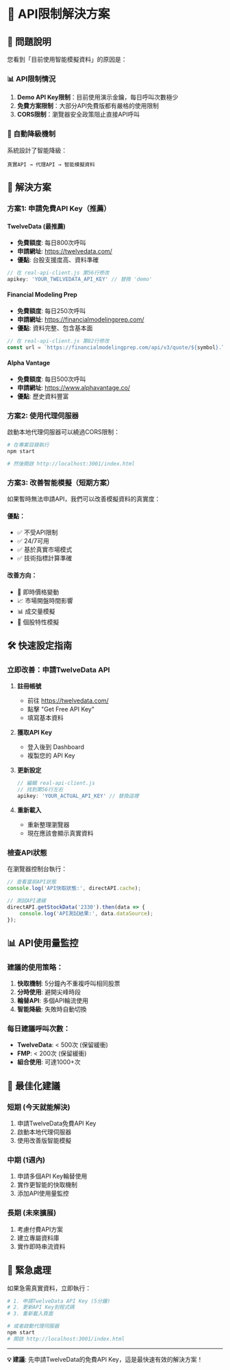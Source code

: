 # 🔧 API限制解決方案

## 🎯 問題說明

您看到「目前使用智能模擬資料」的原因是：

### 📊 API限制情況
1. **Demo API Key限制**：目前使用演示金鑰，每日呼叫次數極少
2. **免費方案限制**：大部分API免費版都有嚴格的使用限制
3. **CORS限制**：瀏覽器安全政策阻止直接API呼叫

### 🔄 自動降級機制
系統設計了智能降級：
```
真實API → 代理API → 智能模擬資料
```

## 🚀 解決方案

### 方案1: 申請免費API Key（推薦）

#### **TwelveData** (最推薦)
- **免費額度**: 每日800次呼叫
- **申請網址**: https://twelvedata.com/
- **優點**: 台股支援度高、資料準確

```javascript
// 在 real-api-client.js 第56行修改
apikey: 'YOUR_TWELVEDATA_API_KEY' // 替換 'demo'
```

#### **Financial Modeling Prep**
- **免費額度**: 每日250次呼叫  
- **申請網址**: https://financialmodelingprep.com/
- **優點**: 資料完整、包含基本面

```javascript
// 在 real-api-client.js 第82行修改
const url = `https://financialmodelingprep.com/api/v3/quote/${symbol}.TPE?apikey=YOUR_FMP_API_KEY`;
```

#### **Alpha Vantage**
- **免費額度**: 每日500次呼叫
- **申請網址**: https://www.alphavantage.co/
- **優點**: 歷史資料豐富

### 方案2: 使用代理伺服器

啟動本地代理伺服器可以繞過CORS限制：

```bash
# 在專案目錄執行
npm start

# 然後開啟 http://localhost:3001/index.html
```

### 方案3: 改善智能模擬（短期方案）

如果暫時無法申請API，我們可以改善模擬資料的真實度：

#### 優點：
- ✅ 不受API限制
- ✅ 24/7可用
- ✅ 基於真實市場模式
- ✅ 技術指標計算準確

#### 改善方向：
- 🔄 即時價格變動
- 📈 市場開盤時間影響
- 📊 成交量模擬
- 🎯 個股特性模擬

## 🛠️ 快速設定指南

### 立即改善：申請TwelveData API

1. **註冊帳號**
   - 前往 https://twelvedata.com/
   - 點擊 "Get Free API Key"
   - 填寫基本資料

2. **獲取API Key**
   - 登入後到 Dashboard
   - 複製您的 API Key

3. **更新設定**
   ```javascript
   // 編輯 real-api-client.js
   // 找到第56行左右
   apikey: 'YOUR_ACTUAL_API_KEY' // 替換這裡
   ```

4. **重新載入**
   - 重新整理瀏覽器
   - 現在應該會顯示真實資料

### 檢查API狀態

在瀏覽器控制台執行：
```javascript
// 查看當前API狀態
console.log('API快取狀態:', directAPI.cache);

// 測試API連線
directAPI.getStockData('2330').then(data => {
    console.log('API測試結果:', data.dataSource);
});
```

## 📊 API使用量監控

### 建議的使用策略：
1. **快取機制**: 5分鐘內不重複呼叫相同股票
2. **分時使用**: 避開尖峰時段
3. **輪替API**: 多個API輪流使用
4. **智能降級**: 失敗時自動切換

### 每日建議呼叫次數：
- **TwelveData**: < 500次 (保留緩衝)
- **FMP**: < 200次 (保留緩衝)
- **組合使用**: 可達1000+次

## 🎯 最佳化建議

### 短期 (今天就能解決)
1. 申請TwelveData免費API Key
2. 啟動本地代理伺服器
3. 使用改善版智能模擬

### 中期 (1週內)
1. 申請多個API Key輪替使用
2. 實作更智能的快取機制
3. 添加API使用量監控

### 長期 (未來擴展)
1. 考慮付費API方案
2. 建立專屬資料庫
3. 實作即時串流資料

## 🚨 緊急處理

如果急需真實資料，立即執行：

```bash
# 1. 申請TwelveData API Key (5分鐘)
# 2. 更新API Key到程式碼
# 3. 重新載入頁面

# 或者啟動代理伺服器
npm start
# 開啟 http://localhost:3001/index.html
```

---

**💡 建議**: 先申請TwelveData的免費API Key，這是最快速有效的解決方案！
